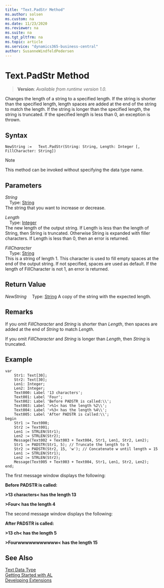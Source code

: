 ```yaml
---
title: "Text.PadStr Method"
ms.author: solsen
ms.custom: na
ms.date: 11/23/2020
ms.reviewer: na
ms.suite: na
ms.tgt_pltfrm: na
ms.topic: article
ms.service: "dynamics365-business-central"
author: SusanneWindfeldPedersen
---
```

[//]: # (START>DO_NOT_EDIT)
[//]: # (IMPORTANT:Do not edit any of the content between here and the END>DO_NOT_EDIT.)
[//]: # (Any modifications should be made in the .xml files in the ModernDev repo.)
# Text.PadStr Method
> **Version**: _Available from runtime version 1.0._

Changes the length of a string to a specified length. If the string is shorter than the specified length, length spaces are added at the end of the string to match the length. If the string is longer than the specified length, the string is truncated. If the specified length is less than 0, an exception is thrown.


## Syntax
```
NewString :=   Text.PadStr(String: String, Length: Integer [, FillCharacter: String])
```
> [!NOTE]
> This method can be invoked without specifying the data type name.
## Parameters
*String*  
&emsp;Type: [String](../string/string-data-type.md)  
The string that you want to increase or decrease.
        
*Length*  
&emsp;Type: [Integer](../integer/integer-data-type.md)  
The new length of the output string. If Length is less than the length of String, then String is truncated. Otherwise String is expanded with filler characters. If Length is less than 0, then an error is returned.
        
*FillCharacter*  
&emsp;Type: [String](../string/string-data-type.md)  
This is a string of length 1. This character is used to fill empty spaces at the end of the output string. If not specified, spaces are used as default. If the length of FillCharacter is not 1, an error is returned.  


## Return Value
*NewString*
&emsp;Type: [String](../string/string-data-type.md)
A copy of the string with the expected length.


[//]: # (IMPORTANT: END>DO_NOT_EDIT)

## Remarks  
 If you omit *FillCharacter* and *String* is shorter than *Length*, then spaces are added at the end of *String* to match *Length*.  
  
 If you omit *FillCharacter* and *String* is longer than *Length*, then *String* is truncated.  
  
## Example  

```  
var
    Str1: Text[30];
    Str2: Text[30];
    Len1: Integer;
    Len2: Integer;
    Text000: Label '13 characters';
    Text001: Label 'Four';
    Text002: Label 'Before PADSTR is called:\\';
    Text003: Label '>%1< has the length %2\\';
    Text004: Label '>%3< has the length %4\\';  
    Text005: Label 'After PADSTR is called:\\';    
begin
    Str1 := Text000;  
    Str2 := Text001;  
    Len1 := STRLEN(Str1);  
    Len2 := STRLEN(Str2);  
    Message(Text002 + Text003 + Text004, Str1, Len1, Str2, Len2);  
    Str1 := PADSTR(Str1, 5); // Truncate the length to 5  
    Str2 := PADSTR(Str2, 15, 'w'); // Concatenate w until length = 15  
    Len1 := STRLEN(Str1);  
    Len2 := STRLEN(Str2);  
    Message(Text005 + Text003 + Text004, Str1, Len1, Str2, Len2);  
end;
```  
  
 The first message window displays the following:  
  
 **Before PADSTR is called:**  
  
 **>13 characters\< has the length 13**  
  
 **>Four\< has the length 4**  
  
 The second message window displays the following:  
  
 **After PADSTR is called:**  
  
 **>13 ch\< has the length 5**  
  
 **>Fourwwwwwwwwwww\< has the length 15**  

## See Also
[Text Data Type](text-data-type.md)  
[Getting Started with AL](../../devenv-get-started.md)  
[Developing Extensions](../../devenv-dev-overview.md)